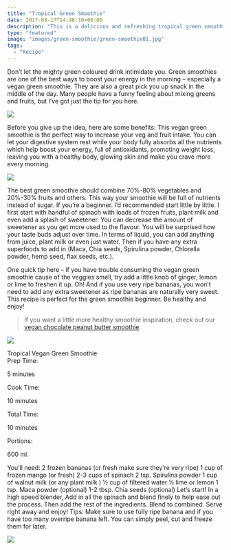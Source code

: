 ```yaml
---
title: "Tropical Green Smoothie"
date: 2017-08-17T14:46:10+06:00
description: "This is a delicious and refreshing tropical green smoothie"
type: "featured"
image: "images/green-smoothie/green-smoothie01.jpg"
tags:
  - "Recipe"
---
```



Don’t let the mighty green coloured drink intimidate you. Green smoothies are one of the best ways to boost your energy in the morning – especially a vegan green smoothie. They are also a great pick you up snack in the middle of the day. Many people have a funny feeling about mixing greens and fruits, but I’ve got just the tip for you here.

![](../images/green-smoothie/green-smoothie02.jpg)

Before you give up the idea, here are some benefits: This vegan green smoothie is the perfect way to increase your veg and fruit intake. You can let your digestive system rest while your body fully absorbs all the nutrients which help boost your energy, full of antioxidants, promoting weight loss, leaving you with a healthy body, glowing skin and make you crave more every morning.

![](../images/green-smoothie/green-smoothie03.jpg)

The best green smoothie should combine 70%-80% vegetables and 20%-30% fruits and others. This way your smoothie will be full of nutrients instead of sugar. If you’re a beginner. I’d recommended start little by little. I first start with handful of spinach with loads of frozen fruits, plant milk and even add a splash of sweetener. You can decrease the amount of sweetener as you get more used to the flavour. You will be surprised how your taste buds adjust over time. In terms of liquid, you can add anything from juice, plant milk or even just water. Then if you have any extra superfoods to add in  (Maca, Chia seeds, Spirulina powder, Chlorella powder, hemp seed, flax seeds, etc.).

One quick tip here – if you have trouble consuming the vegan green smoothie cause of the veggies smell, try add a little knob of ginger, lemon or lime to freshen it up. Oh! And if you use very ripe bananas, you won’t need to add any extra sweetener as ripe bananas are naturally very sweet. This recipe is perfect for the green smoothie beginner. Be healthy and enjoy!

> If you want a little more healthy smoothie inspiration, check out our [vegan chocolate peanut butter smoothie](linkneeded.com).

![](../images/green-smoothie/green-smoothie04.jpg)

Tropical Vegan Green Smoothie  
Prep Time:

5 minutes

Cook Time:

10 minutes

Total Time:

10 minutes

Portions:

600 ml.

You’ll need:
2 frozen bananas (or fresh make sure they’re very ripe)
1 cup of frozen mango (or fresh)
2-3 cups of spinach
2 tsp. Spirulina powder
1 cup of walnut milk (or any plant milk )
½ cup of filtered water
½  lime or lemon
1 tsp. Maca powder (optional)
1-2 tbsp. Chia seeds (optional)
Let’s start!
In a high speed blender, Add in all the spinach and blend finely to help ease out the process.
Then add the rest of the ingredients. Blend to combined. Serve right away and enjoy!
Tips:
Make sure to use fully ripe banana and if you have too many overripe banana left. You can simply peel, cut and freeze them for later.

![](../images/green-smoothie/green-smoothie05.jpg)
